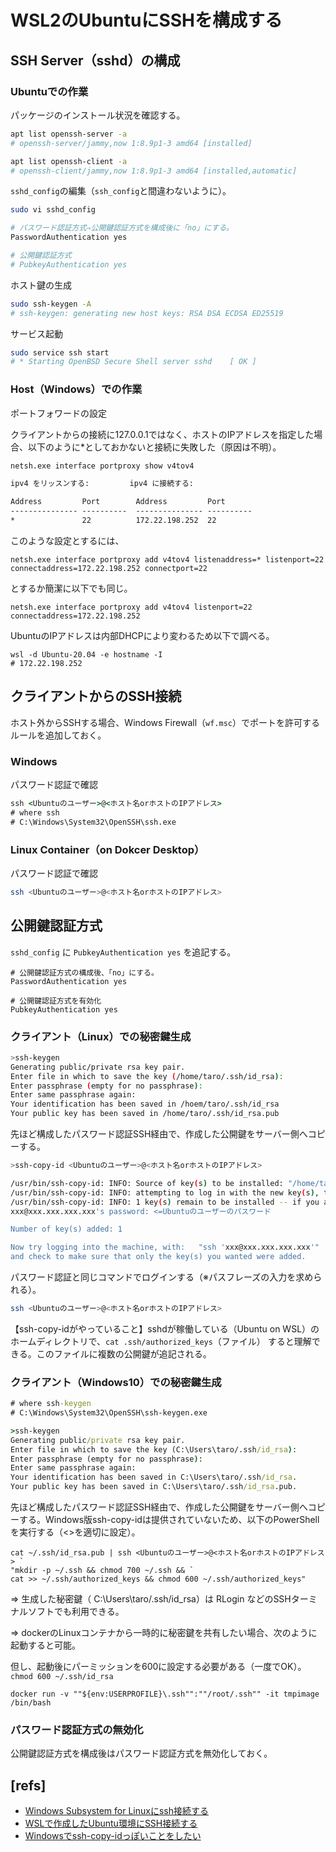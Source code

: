 # WSL2のUbuntuにSSHを構成する

## SSH Server（sshd）の構成

### Ubuntuでの作業

パッケージのインストール状況を確認する。

```bash
apt list openssh-server -a
# openssh-server/jammy,now 1:8.9p1-3 amd64 [installed]

apt list openssh-client -a
# openssh-client/jammy,now 1:8.9p1-3 amd64 [installed,automatic]
```

`sshd_config`の編集（`ssh_config`と間違わないように）。

```bash
sudo vi sshd_config

# パスワード認証方式⇒公開鍵認証方式を構成後に「no」にする。
PasswordAuthentication yes

# 公開鍵認証方式
# PubkeyAuthentication yes
```

ホスト鍵の生成

```bash
sudo ssh-keygen -A
# ssh-keygen: generating new host keys: RSA DSA ECDSA ED25519
```

サービス起動

```bash
sudo service ssh start
# * Starting OpenBSD Secure Shell server sshd    [ OK ]
```

### Host（Windows）での作業

ポートフォワードの設定

クライアントからの接続に127.0.0.1ではなく、ホストのIPアドレスを指定した場合、以下のように*としておかないと接続に失敗した（原因は不明）。

```cmd
netsh.exe interface portproxy show v4tov4

ipv4 をリッスンする:         ipv4 に接続する:

Address         Port        Address         Port
--------------- ----------  --------------- ----------
*               22          172.22.198.252  22
```

このような設定とするには、

```pwsh
netsh.exe interface portproxy add v4tov4 listenaddress=* listenport=22 connectaddress=172.22.198.252 connectport=22
```

とするか簡潔に以下でも同じ。

```pwsh
netsh.exe interface portproxy add v4tov4 listenport=22 connectaddress=172.22.198.252
```

UbuntuのIPアドレスは内部DHCPにより変わるため以下で調べる。

```pwsh
wsl -d Ubuntu-20.04 -e hostname -I
# 172.22.198.252
```

## クライアントからのSSH接続

ホスト外からSSHする場合、Windows Firewall（`wf.msc`）でポートを許可するルールを追加しておく。

### Windows

パスワード認証で確認

```cmd
ssh <Ubuntuのユーザー>@<ホスト名orホストのIPアドレス>
# where ssh
# C:\Windows\System32\OpenSSH\ssh.exe
```

### Linux Container（on Dokcer Desktop）

パスワード認証で確認

```bash
ssh <Ubuntuのユーザー>@<ホスト名orホストのIPアドレス>
```

## 公開鍵認証方式

`sshd_config` に `PubkeyAuthentication yes` を追記する。

```text
# 公開鍵認証方式の構成後、「no」にする。
PasswordAuthentication yes

# 公開鍵認証方式を有効化
PubkeyAuthentication yes
```

### クライアント（Linux）での秘密鍵生成

```bash
>ssh-keygen
Generating public/private rsa key pair.
Enter file in which to save the key (/home/taro/.ssh/id_rsa):
Enter passphrase (empty for no passphrase):
Enter same passphrase again:
Your identification has been saved in /hoem/taro/.ssh/id_rsa
Your public key has been saved in /home/taro/.ssh/id_rsa.pub
```

先ほど構成したパスワード認証SSH経由で、作成した公開鍵をサーバー側へコピーする。

```bash
>ssh-copy-id <Ubuntuのユーザー>@<ホスト名orホストのIPアドレス>

/usr/bin/ssh-copy-id: INFO: Source of key(s) to be installed: "/home/taro/.ssh/id_rsa.pub"
/usr/bin/ssh-copy-id: INFO: attempting to log in with the new key(s), to filter out any that are already installed
/usr/bin/ssh-copy-id: INFO: 1 key(s) remain to be installed -- if you are prompted now it is to install the new keys
xxx@xxx.xxx.xxx.xxx's password: <=Ubuntuのユーザーのパスワード

Number of key(s) added: 1

Now try logging into the machine, with:   "ssh 'xxx@xxx.xxx.xxx.xxx'"
and check to make sure that only the key(s) you wanted were added.
```

パスワード認証と同じコマンドでログインする（※パスフレーズの入力を求められる）。

```bash
ssh <Ubuntuのユーザー>@<ホスト名orホストのIPアドレス>
```

【ssh-copy-idがやっていること】sshdが稼働している（Ubuntu on WSL）のホームディレクトリで、`cat .ssh/authorized_keys`（ファイル） すると理解できる。このファイルに複数の公開鍵が追記される。

### クライアント（Windows10）での秘密鍵生成

```cmd
# where ssh-keygen
# C:\Windows\System32\OpenSSH\ssh-keygen.exe

>ssh-keygen
Generating public/private rsa key pair.
Enter file in which to save the key (C:\Users\taro/.ssh/id_rsa):
Enter passphrase (empty for no passphrase):
Enter same passphrase again:
Your identification has been saved in C:\Users\taro/.ssh/id_rsa.
Your public key has been saved in C:\Users\taro/.ssh/id_rsa.pub.
```

先ほど構成したパスワード認証SSH経由で、作成した公開鍵をサーバー側へコピーする。Windows版ssh-copy-idは提供されていないため、以下のPowerShellを実行する（<>を適切に設定）。

```pwsh
cat ~/.ssh/id_rsa.pub | ssh <Ubuntuのユーザー>@<ホスト名orホストのIPアドレス> `
"mkdir -p ~/.ssh && chmod 700 ~/.ssh && `
cat >> ~/.ssh/authorized_keys && chmod 600 ~/.ssh/authorized_keys"
```

⇒ 生成した秘密鍵（ C:\Users\taro/.ssh/id_rsa）は RLogin などのSSHターミナルソフトでも利用できる。

⇒ dockerのLinuxコンテナから一時的に秘密鍵を共有したい場合、次のように起動すると可能。

但し、起動後にパーミッションを600に設定する必要がある（一度でOK）。``chmod 600 ~/.ssh/id_rsa``

```pwsh
docker run -v ""${env:USERPROFILE}\.ssh"":""/root/.ssh"" -it tmpimage /bin/bash
```

### パスワード認証方式の無効化

公開鍵認証方式を構成後はパスワード認証方式を無効化しておく。

## [refs]

- [Windows Subsystem for Linuxにssh接続する](https://qiita.com/ezmscrap/items/30eaf9531e240c992cf1)
- [WSLで作成したUbuntu環境にSSH接続する](https://ashitaka-blog.com/2022-07-03-215650/)
- [Windowsでssh-copy-idっぽいことをしたい](https://qiita.com/tabu_ichi2/items/446722c15e6b5678ccad)
